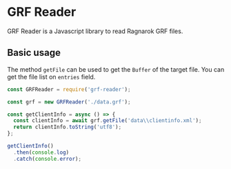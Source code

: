 # GRF Reader
GRF Reader is a Javascript library to read Ragnarok GRF files.

## Basic usage
The method `getFile` can be used to get the `Buffer` of the target file.
You can get the file list on `entries` field.

```js
const GRFReader = require('grf-reader');

const grf = new GRFReader('./data.grf');

const getClientInfo = async () => {
  const clientInfo = await grf.getFile('data\\clientinfo.xml');
  return clientInfo.toString('utf8');
};

getClientInfo()
  .then(console.log)
  .catch(console.error);
```
